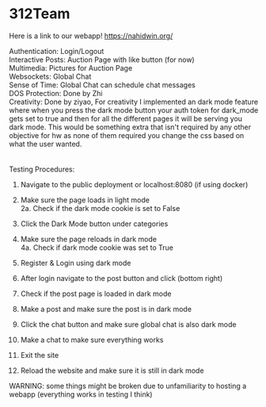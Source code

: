 # 312Team

Here is a link to our webapp!
https://nahidwin.org/

Authentication: Login/Logout<br>
Interactive Posts: Auction Page with like button (for now)<br>
Multimedia: Pictures for Auction Page<br>
Websockets: Global Chat<br>
Sense of Time: Global Chat can schedule chat messages<br>
DOS Protection: Done by Zhi<br>
Creativity: Done by ziyao, For creativity I implemented an dark mode feature where when you press the dark mode button your auth token for dark_mode gets set to true and then for all the different pages it will be serving you dark mode. This would be something extra that isn't required by any other objective for hw as none of them required you change the css based on what the user wanted.<br>
<br>
<br>
Testing Procedures:<br>
1. Navigate to the public deployment or localhost:8080 (if using docker) <br>

2. Make sure the page loads in light mode <br>
2a. Check if the dark mode cookie is set to False <br>
3. Click the Dark Mode button under categories <br>
4. Make sure the page reloads in dark mode <br>
4a. Check if dark mode cookie was set to True <br> 

5. Register & Login using dark mode <br>
6. After login navigate to the post button and click (bottom right) <br>
7. Check if the post page is loaded in dark mode <br>
8. Make a post and make sure the post is in dark mode <br>
9. Click the chat button and make sure global chat is also dark mode <br>
10. Make a chat to make sure everything works <br>
11. Exit the site <br>
12. Reload the website and make sure it is still in dark mode <br>

WARNING: some things might be broken due to unfamiliarity to hosting a webapp (everything works in testing I think)
